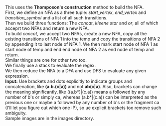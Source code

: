 This uses the **Thomposon's construction** method to build the NFA.  
First, we define an NFA as a three tuple: *start_vertex*, *end_vertex* and *transition_symbol* and a list of all such transitions.  
Then we build three functions: The *concat*, *kleene star* and *or*, all of which acceprt two NFAs and return a new NFA.  
To build *concat*, we accept two NFAs, create a new NFA, copy all the existing transitions of NFA 1 into the temp and copy the transitions of NFA 2 by appending it to last node of NFA 1. We then mark start node of NFA 1 as start node of temp and end end node of NFA 2 as end node of temp and return.  
Similar things are one for other two too.  
We finally use a stack to evaluate the regex.  
We then reduce the NFA to a DFA and use DFS to evaluate any given expression.  
**Input:** Use brackets and dots explicitly to indicate groups and concatenation, like **(a.b.(c|a))** and not **ab(c|a)**. Also, brackets can change the meaning significantly, like ((a.b*)|(c.a)) means a followed by any number of b's or simply ca, whereas (a.b*|(c.a)) can be interpreted as the previous one or maybe a followed by any number of b's or the fragment ca (I'll let you figure out which one :P), so ue explicit brackets too remove such ambiguity.  
Sample images are in the images directory.
